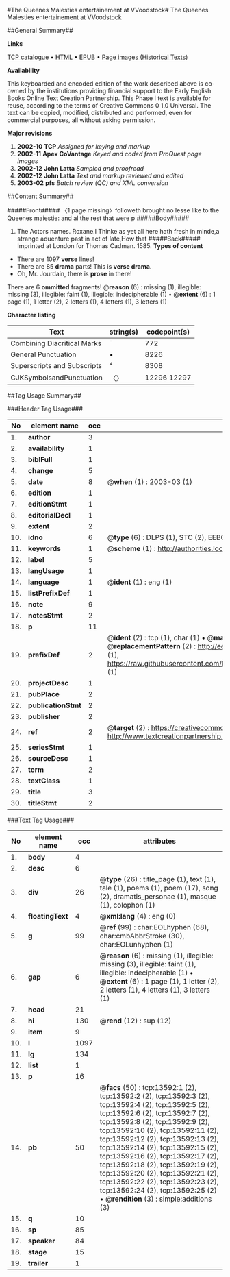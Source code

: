 #The Queenes Maiesties entertainement at VVoodstock#
The Queenes Maiesties entertainement at VVoodstock

##General Summary##

**Links**

[TCP catalogue](http://www.ota.ox.ac.uk/tcp/)  • 
[HTML](http://tei.it.ox.ac.uk/tcp/Texts-HTML/free/A21/A21238.html)  • 
[EPUB](http://tei.it.ox.ac.uk/tcp/Texts-EPUB/free/A21/A21238.epub) • 
[Page images (Historical Texts)](https://data.historicaltexts.jisc.ac.uk/view?pubId=eebo-99848496e&pageId=eebo-99848496e-13592-1)

**Availability**

This keyboarded and encoded edition of the
	       work described above is co-owned by the institutions
	       providing financial support to the Early English Books
	       Online Text Creation Partnership. This Phase I text is
	       available for reuse, according to the terms of Creative
	       Commons 0 1.0 Universal. The text can be copied,
	       modified, distributed and performed, even for
	       commercial purposes, all without asking permission.

**Major revisions**

1. __2002-10__ __TCP__ *Assigned for keying and markup*
1. __2002-11__ __Apex CoVantage__ *Keyed and coded from ProQuest page images*
1. __2002-12__ __John Latta__ *Sampled and proofread*
1. __2002-12__ __John Latta__ *Text and markup reviewed and edited*
1. __2003-02__ __pfs__ *Batch review (QC) and XML conversion*

##Content Summary##

#####Front#####
〈1 page missing〉followeth brought no lesse like to the Queenes maiestie: and al the rest that were p
#####Body#####

1. The Actors names.
Roxane.I Thinke as yet all here hath fresh in minde,a strange aduenture past in act of late,How that
#####Back#####
Imprinted at London for Thomas Cadman. 1585.
**Types of content**

  * There are 1097 **verse** lines!
  * There are 85 **drama** parts! This is **verse drama**.
  * Oh, Mr. Jourdain, there is **prose** in there!

There are 6 **ommitted** fragments! 
 @__reason__ (6) : missing (1), illegible: missing (3), illegible: faint (1), illegible: indecipherable (1)  •  @__extent__ (6) : 1 page (1), 1 letter (2), 2 letters (1), 4 letters (1), 3 letters (1)

**Character listing**


|Text|string(s)|codepoint(s)|
|---|---|---|
|Combining             Diacritical Marks|̄|772|
|General Punctuation|•|8226|
|Superscripts             and Subscripts|⁴|8308|
|CJKSymbolsandPunctuation|〈〉|12296 12297|

##Tag Usage Summary##

###Header Tag Usage###

|No|element name|occ|attributes|
|---|---|---|---|
|1.|__author__|3||
|2.|__availability__|1||
|3.|__biblFull__|1||
|4.|__change__|5||
|5.|__date__|8| @__when__ (1) : 2003-03 (1)|
|6.|__edition__|1||
|7.|__editionStmt__|1||
|8.|__editorialDecl__|1||
|9.|__extent__|2||
|10.|__idno__|6| @__type__ (6) : DLPS (1), STC (2), EEBO-CITATION (1), PROQUEST (1), VID (1)|
|11.|__keywords__|1| @__scheme__ (1) : http://authorities.loc.gov/ (1)|
|12.|__label__|5||
|13.|__langUsage__|1||
|14.|__language__|1| @__ident__ (1) : eng (1)|
|15.|__listPrefixDef__|1||
|16.|__note__|9||
|17.|__notesStmt__|2||
|18.|__p__|11||
|19.|__prefixDef__|2| @__ident__ (2) : tcp (1), char (1)  •  @__matchPattern__ (2) : ([0-9\-]+):([0-9IVX]+) (1), (.+) (1)  •  @__replacementPattern__ (2) : http://eebo.chadwyck.com/downloadtiff?vid=$1&page=$2 (1), https://raw.githubusercontent.com/textcreationpartnership/Texts/master/tcpchars.xml#$1 (1)|
|20.|__projectDesc__|1||
|21.|__pubPlace__|2||
|22.|__publicationStmt__|2||
|23.|__publisher__|2||
|24.|__ref__|2| @__target__ (2) : https://creativecommons.org/publicdomain/zero/1.0/ (1), http://www.textcreationpartnership.org/docs/. (1)|
|25.|__seriesStmt__|1||
|26.|__sourceDesc__|1||
|27.|__term__|2||
|28.|__textClass__|1||
|29.|__title__|3||
|30.|__titleStmt__|2||


###Text Tag Usage###

|No|element name|occ|attributes|
|---|---|---|---|
|1.|__body__|4||
|2.|__desc__|6||
|3.|__div__|26| @__type__ (26) : title_page (1), text (1), tale (1), poems (1), poem (17), song (2), dramatis_personae (1), masque (1), colophon (1)|
|4.|__floatingText__|4| @__xml:lang__ (4) : eng (0)|
|5.|__g__|99| @__ref__ (99) : char:EOLhyphen (68), char:cmbAbbrStroke (30), char:EOLunhyphen (1)|
|6.|__gap__|6| @__reason__ (6) : missing (1), illegible: missing (3), illegible: faint (1), illegible: indecipherable (1)  •  @__extent__ (6) : 1 page (1), 1 letter (2), 2 letters (1), 4 letters (1), 3 letters (1)|
|7.|__head__|21||
|8.|__hi__|130| @__rend__ (12) : sup (12)|
|9.|__item__|9||
|10.|__l__|1097||
|11.|__lg__|134||
|12.|__list__|1||
|13.|__p__|16||
|14.|__pb__|50| @__facs__ (50) : tcp:13592:1 (2), tcp:13592:2 (2), tcp:13592:3 (2), tcp:13592:4 (2), tcp:13592:5 (2), tcp:13592:6 (2), tcp:13592:7 (2), tcp:13592:8 (2), tcp:13592:9 (2), tcp:13592:10 (2), tcp:13592:11 (2), tcp:13592:12 (2), tcp:13592:13 (2), tcp:13592:14 (2), tcp:13592:15 (2), tcp:13592:16 (2), tcp:13592:17 (2), tcp:13592:18 (2), tcp:13592:19 (2), tcp:13592:20 (2), tcp:13592:21 (2), tcp:13592:22 (2), tcp:13592:23 (2), tcp:13592:24 (2), tcp:13592:25 (2)  •  @__rendition__ (3) : simple:additions (3)|
|15.|__q__|10||
|16.|__sp__|85||
|17.|__speaker__|84||
|18.|__stage__|15||
|19.|__trailer__|1||
